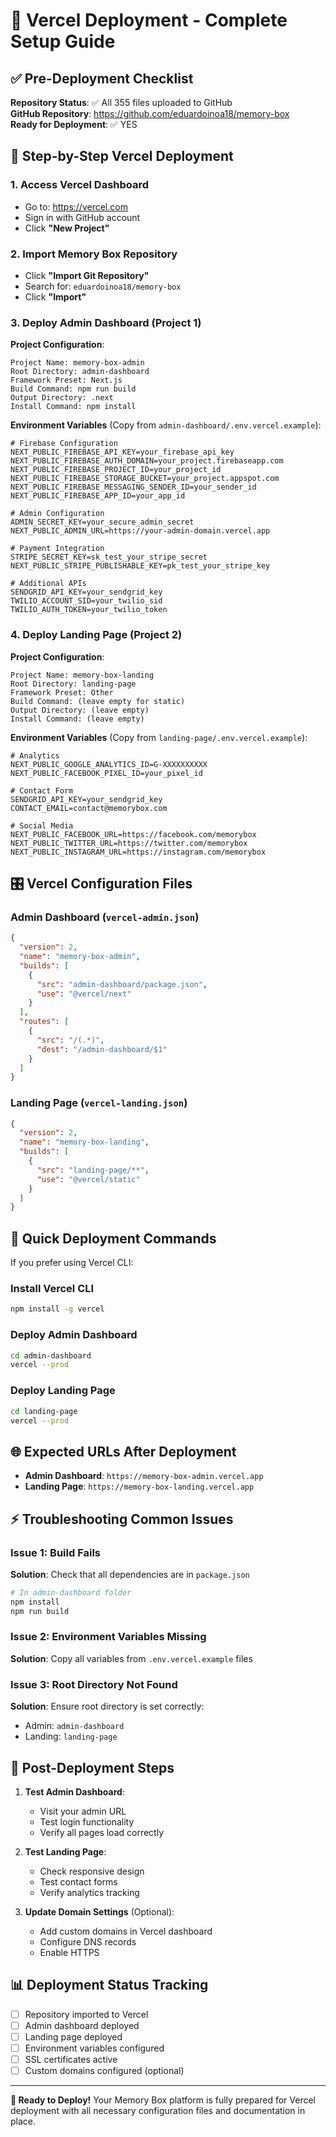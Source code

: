 # 🚀 Vercel Deployment - Complete Setup Guide

## ✅ Pre-Deployment Checklist

**Repository Status**: ✅ All 355 files uploaded to GitHub  
**GitHub Repository**: https://github.com/eduardoinoa18/memory-box  
**Ready for Deployment**: ✅ YES

## 🎯 Step-by-Step Vercel Deployment

### 1. **Access Vercel Dashboard**
- Go to: https://vercel.com
- Sign in with GitHub account
- Click **"New Project"**

### 2. **Import Memory Box Repository**
- Click **"Import Git Repository"**
- Search for: `eduardoinoa18/memory-box`
- Click **"Import"**

### 3. **Deploy Admin Dashboard (Project 1)**

**Project Configuration**:
```
Project Name: memory-box-admin
Root Directory: admin-dashboard
Framework Preset: Next.js
Build Command: npm run build
Output Directory: .next
Install Command: npm install
```

**Environment Variables** (Copy from `admin-dashboard/.env.vercel.example`):
```
# Firebase Configuration
NEXT_PUBLIC_FIREBASE_API_KEY=your_firebase_api_key
NEXT_PUBLIC_FIREBASE_AUTH_DOMAIN=your_project.firebaseapp.com
NEXT_PUBLIC_FIREBASE_PROJECT_ID=your_project_id
NEXT_PUBLIC_FIREBASE_STORAGE_BUCKET=your_project.appspot.com
NEXT_PUBLIC_FIREBASE_MESSAGING_SENDER_ID=your_sender_id
NEXT_PUBLIC_FIREBASE_APP_ID=your_app_id

# Admin Configuration
ADMIN_SECRET_KEY=your_secure_admin_secret
NEXT_PUBLIC_ADMIN_URL=https://your-admin-domain.vercel.app

# Payment Integration
STRIPE_SECRET_KEY=sk_test_your_stripe_secret
NEXT_PUBLIC_STRIPE_PUBLISHABLE_KEY=pk_test_your_stripe_key

# Additional APIs
SENDGRID_API_KEY=your_sendgrid_key
TWILIO_ACCOUNT_SID=your_twilio_sid
TWILIO_AUTH_TOKEN=your_twilio_token
```

### 4. **Deploy Landing Page (Project 2)**

**Project Configuration**:
```
Project Name: memory-box-landing
Root Directory: landing-page
Framework Preset: Other
Build Command: (leave empty for static)
Output Directory: (leave empty)
Install Command: (leave empty)
```

**Environment Variables** (Copy from `landing-page/.env.vercel.example`):
```
# Analytics
NEXT_PUBLIC_GOOGLE_ANALYTICS_ID=G-XXXXXXXXXX
NEXT_PUBLIC_FACEBOOK_PIXEL_ID=your_pixel_id

# Contact Form
SENDGRID_API_KEY=your_sendgrid_key
CONTACT_EMAIL=contact@memorybox.com

# Social Media
NEXT_PUBLIC_FACEBOOK_URL=https://facebook.com/memorybox
NEXT_PUBLIC_TWITTER_URL=https://twitter.com/memorybox
NEXT_PUBLIC_INSTAGRAM_URL=https://instagram.com/memorybox
```

## 🎛️ **Vercel Configuration Files**

### Admin Dashboard (`vercel-admin.json`)
```json
{
  "version": 2,
  "name": "memory-box-admin",
  "builds": [
    {
      "src": "admin-dashboard/package.json",
      "use": "@vercel/next"
    }
  ],
  "routes": [
    {
      "src": "/(.*)",
      "dest": "/admin-dashboard/$1"
    }
  ]
}
```

### Landing Page (`vercel-landing.json`)
```json
{
  "version": 2,
  "name": "memory-box-landing",
  "builds": [
    {
      "src": "landing-page/**",
      "use": "@vercel/static"
    }
  ]
}
```

## 🔧 **Quick Deployment Commands**

If you prefer using Vercel CLI:

### Install Vercel CLI
```bash
npm install -g vercel
```

### Deploy Admin Dashboard
```bash
cd admin-dashboard
vercel --prod
```

### Deploy Landing Page
```bash
cd landing-page
vercel --prod
```

## 🌐 **Expected URLs After Deployment**

- **Admin Dashboard**: `https://memory-box-admin.vercel.app`
- **Landing Page**: `https://memory-box-landing.vercel.app`

## ⚡ **Troubleshooting Common Issues**

### Issue 1: Build Fails
**Solution**: Check that all dependencies are in `package.json`
```bash
# In admin-dashboard folder
npm install
npm run build
```

### Issue 2: Environment Variables Missing
**Solution**: Copy all variables from `.env.vercel.example` files

### Issue 3: Root Directory Not Found
**Solution**: Ensure root directory is set correctly:
- Admin: `admin-dashboard`
- Landing: `landing-page`

## 🎉 **Post-Deployment Steps**

1. **Test Admin Dashboard**:
   - Visit your admin URL
   - Test login functionality
   - Verify all pages load correctly

2. **Test Landing Page**:
   - Check responsive design
   - Test contact forms
   - Verify analytics tracking

3. **Update Domain Settings** (Optional):
   - Add custom domains in Vercel dashboard
   - Configure DNS records
   - Enable HTTPS

## 📊 **Deployment Status Tracking**

- [ ] Repository imported to Vercel
- [ ] Admin dashboard deployed
- [ ] Landing page deployed
- [ ] Environment variables configured
- [ ] SSL certificates active
- [ ] Custom domains configured (optional)

---

**🚀 Ready to Deploy!** Your Memory Box platform is fully prepared for Vercel deployment with all necessary configuration files and documentation in place.
